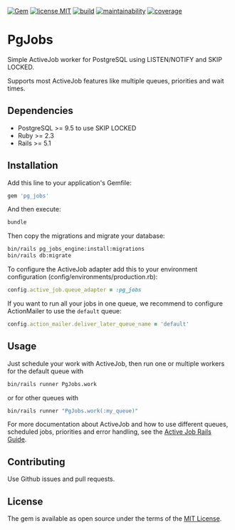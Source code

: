 [![Gem](https://img.shields.io/gem/v/pg_jobs.svg)](https://rubygems.org/gems/pg_jobs)
[![license MIT](https://img.shields.io/github/license/mbreit/pg_jobs.svg)](https://github.com/mbreit/pg_jobs/blob/codeclimate/MIT-LICENSE)
[![build](https://img.shields.io/travis/com/mbreit/pg_jobs.svg)](https://travis-ci.com/mbreit/pg_jobs)
[![maintainability](https://img.shields.io/codeclimate/maintainability/mbreit/pg_jobs.svg)](https://codeclimate.com/github/mbreit/pg_jobs)
[![coverage](https://img.shields.io/codeclimate/coverage/mbreit/pg_jobs.svg)](https://codeclimate.com/github/mbreit/pg_jobs)

# PgJobs

Simple ActiveJob worker for PostgreSQL using LISTEN/NOTIFY and
SKIP LOCKED.

Supports most ActiveJob features like multiple queues, priorities
and wait times.

## Dependencies

* PostgreSQL >= 9.5 to use SKIP LOCKED
* Ruby >= 2.3
* Rails >= 5.1

## Installation

Add this line to your application's Gemfile:

```ruby
gem 'pg_jobs'
```

And then execute:

```bash
bundle
```

Then copy the migrations and migrate your database:

```bash
bin/rails pg_jobs_engine:install:migrations
bin/rails db:migrate
```

To configure the ActiveJob adapter add this to your environment
configuration (config/environments/production.rb):

```ruby
config.active_job.queue_adapter = :pg_jobs
```

If you want to run all your jobs in one queue, we recommend to configure
ActionMailer to use the `default` queue:

```ruby
config.action_mailer.deliver_later_queue_name = 'default'
```

## Usage

Just schedule your work with ActiveJob, then run one or multiple
workers for the default queue with

```bash
bin/rails runner PgJobs.work
```

or for other queues with

```bash
bin/rails runner "PgJobs.work(:my_queue)"
```

For more documentation about ActiveJob and how to use different queues,
scheduled jobs, priorities and error handling, see the
[Active Job Rails Guide](https://guides.rubyonrails.org/active_job_basics.html).

## Contributing

Use Github issues and pull requests.

## License

The gem is available as open source under the terms of the
[MIT License](http://opensource.org/licenses/MIT).
